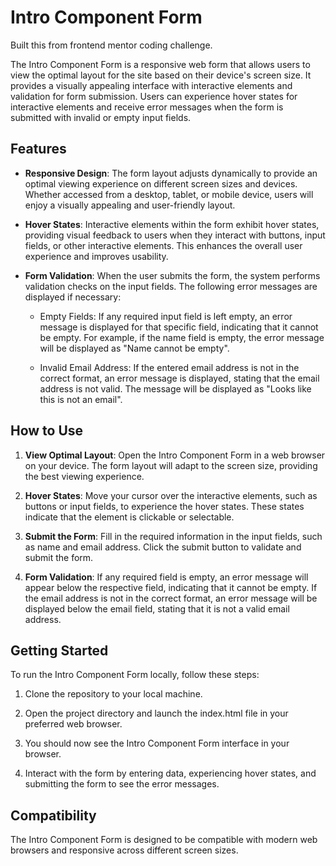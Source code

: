 # Intro Component Form

Built this from frontend mentor coding challenge. 

The Intro Component Form is a responsive web form that allows users to view the optimal layout for the site based on their device's screen size. It provides a visually appealing interface with interactive elements and validation for form submission. Users can experience hover states for interactive elements and receive error messages when the form is submitted with invalid or empty input fields.

## Features

- **Responsive Design**: The form layout adjusts dynamically to provide an optimal viewing experience on different screen sizes and devices. Whether accessed from a desktop, tablet, or mobile device, users will enjoy a visually appealing and user-friendly layout.

- **Hover States**: Interactive elements within the form exhibit hover states, providing visual feedback to users when they interact with buttons, input fields, or other interactive elements. This enhances the overall user experience and improves usability.

- **Form Validation**: When the user submits the form, the system performs validation checks on the input fields. The following error messages are displayed if necessary:

  - Empty Fields: If any required input field is left empty, an error message is displayed for that specific field, indicating that it cannot be empty. For example, if the name field is empty, the error message will be displayed as "Name cannot be empty".

  - Invalid Email Address: If the entered email address is not in the correct format, an error message is displayed, stating that the email address is not valid. The message will be displayed as "Looks like this is not an email".

## How to Use

1. **View Optimal Layout**: Open the Intro Component Form in a web browser on your device. The form layout will adapt to the screen size, providing the best viewing experience.

2. **Hover States**: Move your cursor over the interactive elements, such as buttons or input fields, to experience the hover states. These states indicate that the element is clickable or selectable.

3. **Submit the Form**: Fill in the required information in the input fields, such as name and email address. Click the submit button to validate and submit the form.

4. **Form Validation**: If any required field is empty, an error message will appear below the respective field, indicating that it cannot be empty. If the email address is not in the correct format, an error message will be displayed below the email field, stating that it is not a valid email address.

## Getting Started

To run the Intro Component Form locally, follow these steps:

1. Clone the repository to your local machine.

2. Open the project directory and launch the index.html file in your preferred web browser.

3. You should now see the Intro Component Form interface in your browser.

4. Interact with the form by entering data, experiencing hover states, and submitting the form to see the error messages.

## Compatibility

The Intro Component Form is designed to be compatible with modern web browsers and responsive across different screen sizes.